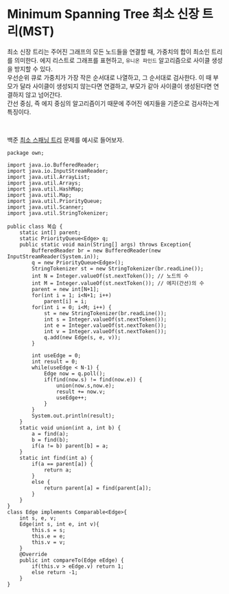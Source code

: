 # Minimum Spanning Tree 최소 신장 트리(MST)
최소 신장 트리는 주어진 그래프의 모든 노드들을 연결할 때, 가중치의 합이 최소인 트리를 의미한다. 에지 리스트로 그래프를 표현하고, `유니온 파인드` 알고리즘으로 사이클 생성을 방지할 수 있다.</br>
우선순위 큐로 가중치가 가장 작은 순서대로 나열하고, 그 순서대로 검사한다. 이 때 부모가 달라 사이클이 생성되지 않는다면 연결하고, 부모가 같아 사이클이 생성된다면 연결하지 않고 넘어간다.</br>
간선 중심, 즉 에지 중심의 알고리즘이기 때문에 주어진 에지들을 기준으로 검사하는게 특징이다.

</br>

백준 [최소 스패닝 트리](https://www.acmicpc.net/problem/1197) 문제를 예시로 들어보자.
```
package own;

import java.io.BufferedReader;
import java.io.InputStreamReader;
import java.util.ArrayList;
import java.util.Arrays;
import java.util.HashMap;
import java.util.Map;
import java.util.PriorityQueue;
import java.util.Scanner;
import java.util.StringTokenizer;

public class 복습 {
	static int[] parent;
	static PriorityQueue<Edge> q;
	public static void main(String[] args) throws Exception{
		BufferedReader br = new BufferedReader(new InputStreamReader(System.in));
		q = new PriorityQueue<Edge>();
		StringTokenizer st = new StringTokenizer(br.readLine());
		int N = Integer.valueOf(st.nextToken()); // 노드의 수
		int M = Integer.valueOf(st.nextToken()); // 에지(간선)의 수
		parent = new int[N+1];
		for(int i = 1; i<N+1; i++)
			parent[i] = i;
		for(int i = 0; i<M; i++) {
			st = new StringTokenizer(br.readLine());
			int s = Integer.valueOf(st.nextToken());
			int e = Integer.valueOf(st.nextToken());
			int v = Integer.valueOf(st.nextToken());
			q.add(new Edge(s, e, v));
		}
		
		int useEdge = 0;
		int result = 0;
		while(useEdge < N-1) {
			Edge now = q.poll();
			if(find(now.s) != find(now.e)) {
				union(now.s,now.e);
				result += now.v;
				useEdge++;
			}
		}
		System.out.println(result);
	}
	static void union(int a, int b) {
		a = find(a);
		b = find(b);
		if(a != b) parent[b] = a;
	}
	static int find(int a) {
		if(a == parent[a]) {
			return a;
		}
		else {
			return parent[a] = find(parent[a]);
		}
	}
}
class Edge implements Comparable<Edge>{
	int s, e, v;
	Edge(int s, int e, int v){
		this.s = s;
		this.e = e;
		this.v = v;
	}
	@Override
	public int compareTo(Edge eEdge) {
		if(this.v > eEdge.v) return 1;
		else return -1;
	}
}


``` 
